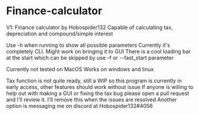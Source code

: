# Finance-calculator
V1: 
Finance calculator by Hobospider132
Capable of calculating tax, depreciation and compound/simple interest

Use -h when running to show all possible parameters
Currently it's completely CLI. Might work on bringing it to GUI
There is a cool loading bar at the start which can be skipped by use -f or --fast_start parameter

Currently not tested on MacOS
Works on windows and linux

Tax function is not quite ready, still a WIP so this program is currently in early access, other features should work without issue
If anyone is willing to help out with making a GUI or fixing the tax bug please open a pull request and I'll review it. I'll remove this when the issues are resolved
Another option is messaging me on discord at Hobospider132#4056


